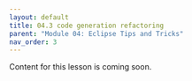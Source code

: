 ```yaml
---
layout: default
title: 04.3 code generation refactoring
parent: "Module 04: Eclipse Tips and Tricks"
nav_order: 3
---
```


Content for this lesson is coming soon.
